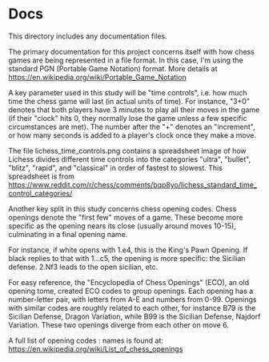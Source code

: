 # Docs

This directory includes any documentation files.

The primary documentation for this project concerns itself with how chess games are being represented in a file format. In this case, I'm using the standard PGN (Portable Game Notation) format. More details at <https://en.wikipedia.org/wiki/Portable_Game_Notation>

A key parameter used in this study will be "time controls", i.e. how much time the chess game will last (in actual units of time). For instance, "3+0" denotes that both players have 3 minutes to play all their moves in the game (if their "clock" hits 0, they normally lose the game unless a few specific circumstances are met). The number after the "+" denotes an "increment", or how many seconds is added to a player's clock once they make a move.

The file lichess_time_controls.png contains a spreadsheet image of how Lichess divides different time controls into the categories "ultra", "bullet", "blitz", "rapid", and "classical" in order of fastest to slowest. This spreadsheet is from <https://www.reddit.com/r/chess/comments/bqp8yo/lichess_standard_time_control_categories/>


Another key split in this study concerns chess opening codes. Chess openings denote the "first few" moves of a game. These become more specific as the opening nears its close (usually around moves 10-15), culminating in a final opening name.

For instance, if white opens with 1.e4, this is the King's Pawn Opening. If black replies to that with 1...c5, the opening is more specific: the Sicilian defense. 2.Nf3 leads to the open sicilian, etc.

For easy reference, the "Encyclopedia of Chess Openings" (ECO), an old opening tome, created ECO codes to group openings. Each opening has a number-letter pair, with letters from A-E and numbers from 0-99. Openings with similar codes are roughly related to each other, for instance B79 is the Sicilian Defense, Dragon Variation, while B99 is the Sicilian Defense, Najdorf Variation. These two openings diverge from each other on move 6.

A full list of opening codes : names is found at: <https://en.wikipedia.org/wiki/List_of_chess_openings>


